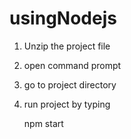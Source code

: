 # usingNodejs

1. Unzip the project file

2. open command prompt 

3. go to project directory

4. run project by typing 
    
     npm start
     
